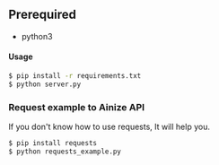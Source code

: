 ## Prerequired 

- python3

#### Usage
```bash
$ pip install -r requirements.txt
$ python server.py
```

### Request example to Ainize API 
If you don't know how to use requests, It will help you. 
```bash
$ pip install requests
$ python requests_example.py
```